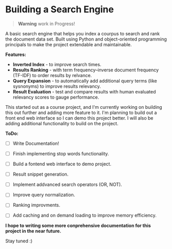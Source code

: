 # Building a Search Engine

> **Warning** work in Progress!

A basic search engine that helps you index a courpus to search and rank the document data set. Built using Python and object-oriented programming principals to make the project extendable and maintainable.

**Features:**
- **Inverted Index** - to improve search times.
- **Results Ranking** - with term frequency–inverse document frequency (TF-IDF) to order results by relvance.
- **Query Expansion** - to automatically add additional query terms (like sysnonyms) to improve results relevancy.
- **Result Evaluation** - test and compare results with human evaluated relevancy scores to gauge performance.

This started out as a course project, and I'm currently working on building this out further and adding more feature to it.
I'm planning to build out a front end web interface so I can demo this project better. I will also be adding additional 
functionality to build on the project. 

**ToDo:**
- [ ] Write Documentation!
- [ ] Finish implementing stop words functionality.
- [ ] Build a fontend web interface to demo project.
- [ ] Result snippet generation.
- [ ] Implement addvanced search operators (OR, NOT).
- [ ] Improve query normalization.
- [ ] Ranking improvments.
- [ ] Add caching and on demand loading to improve memory efficiency.


**I hope to writing some more conprehensive documentation for this project in the near future.**

Stay tuned :)
